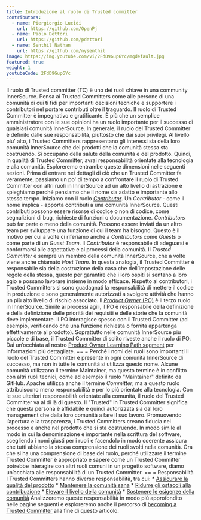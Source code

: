 ```yaml
---
title: Introduzione al ruolo di Trusted committer
contributors:
  - name: Piergiorgio Lucidi
    url: https://github.com/OpenPj
  - name: Paolo Dettori
    url: https://github.com/pdettori
  - name: Senthil Nathan
    url: https://github.com/nysenthil
image: https://img.youtube.com/vi/2FdD9Gup6Yc/mqdefault.jpg
featured: true
weight: 1
youtubeCode: 2FdD9Gup6Yc
---
```

<div class="paragraph">
<p>Il ruolo di Trusted committer (TC) è uno dei ruoli chiave in una community InnerSource.
Pensa ai Trusted Committers come alle persone di una comunità di cui ti fidi per importanti decisioni tecniche e supportere i contributori nel portare contributi oltre il traguardo.
Il ruolo di Trusted Committer è impegnativo e gratificante.
È più che un semplice amministratore con le sue opinioni ha un ruolo importante per il successo di qualsiasi comunità InnerSource.
In generale, il ruolo del Trusted Committer è definito dalle sue responsabilità, piuttosto che dai suoi privilegi.
Al livello piu' alto, i Trusted Committers rappresentano gli interessi sia della loro comunità InnerSource che dei prodotti che la comunità stessa sta costruendo.
Si occupano della salute della comunità e del prodotto.
Quindi, in qualità di Trusted Committer, avrai responsabilità orientate alla tecnologia e alla comunità.
Esploreremo entrambe queste dimensioni nelle seguenti sezioni.
Prima di entrare nei dettagli di ciò che un Trusted Committer fa veramente, passiamo un po' di tempo a confrontare il ruolo di Trusted Committer con altri ruoli in InnerSource ad un alto livello di astrazione e spieghiamo perché pensiamo che il nome sia adatto e importante allo stesso tempo.
Iniziamo con il ruolo <a href="https://innersourcecommons.org/learn/learning-path/contributor"><em>Contributor</em></a>.
Un <em>Contributor</em> - come il nome implica - apporta contributi a una comunità InnerSource.
Questi contributi possono essere risorse di codice o non di codice, come segnalizioni di bug, richieste di funzioni o documentazione.
<em>Contributors</em> può far parte o meno della comunità.
Possono essere inviati da un altro team per sviluppare una funzione di cui il team ha bisogno.
Questo è il motivo per cui a volte ci riferiamo anche a <em>Contributors</em> come <em>Guests</em> o come parte di un <em>Guest Team</em>.
Il <em>Contributor</em> è responsabile di adeguarsi e conformarsi alle aspettative e ai processi della comunità.
Il <em>Trusted Committer</em> è sempre un membro della comunità InnerSource, che a volte viene anche chiamato <em>Host Team</em>. In questa analogia, il Trusted Committer è responsabile sia della costruzione della casa che dell&#8217;impostazione delle regole della stessa, questo per garantire che i loro ospiti si sentano a loro agio e possano lavorare insieme in modo efficace.
Rispetto ai contributori, i Trusted Committers si sono guadagnati la responsabilità di mettere il codice in produzione e sono generalmente autorizzati a svolgere attività che hanno un più alto livello di rischio associato.
Il <a href="https://innersourcecommons.org/learn/learning-path/product-owner"><em>Product Owner</em> (PO)</a> è il terzo ruolo in InnerSource.
Simile ai processi agili, il PO è responsabile della definizione e della definizione delle priorità dei requisiti e delle storie che la comunità deve implementare.
Il PO interagisce spesso con il Trusted Committer (ad esempio, verificando che una funzione richiesta o fornita appartenga effettivamente al prodotto).
Soprattutto nelle comunità InnerSource più piccole e di base, il Trusted Committer di solito riveste anche il ruolo di PO.
Dai un&#8217;occhiata al nostro <a href="https://innersourcecommons.org/learn/learning-path/product-owner">Product Owner Learning Path segment</a> per informazioni più dettagliate.
== = Perché i nomi dei ruoli sono importanti
Il ruolo del Trusted Committer è presente in ogni comunità InnerSource di successo, ma non in tutte le comunità si utilizza questo nome.
Alcune comunità utilizzano il termine Maintainer, ma questo termine è in conflitto con altri ruoli tecnici, come ad esempio il ruolo "Maintainer" definito da GitHub.
Apache utilizza anche il termine <em>Committer</em>, ma a questo ruolo attribuiscono meno responsabilità e per lo più orientate alla tecnologia.
Con le sue ulteriori responsabilità orientate alla comunità, il ruolo del Trusted Committer va al di là di questo.
Il "Trusted" in Trusted Committer significa che questa persona è affidabile e quindi autorizzata sia dal loro management che dalla loro comunità a fare il suo lavoro.
Promuovendo l&#8217;apertura e la trasparenza, i Trusted Committers creano fiducia nel processo e anche nel prodotto che si sta costruendo.
In modo simile al modo in cui la denominazione è importante nella scrittura del software, scegliendo i nomi giusti per i ruoli e facendolo in modo coerente assicura che tutti abbiano la stessa comprensione dei ruoli svolti nella comunità.
Ora che si ha una comprensione di base del ruolo, perché utilizzare il termine Trusted Committer è appropriato e sapere come un Trusted Committer potrebbe interagire con altri ruoli comuni in un progetto software, diamo un&#8217;occhiata alle responsabilità di un Trusted Committer.
== = Responsabilità
I Trusted Committers hanno diverse responsabilità, tra cui:
* <a href="https://innersourcecommons.org/it/learn/learning-path/trusted-committer/02/">Assicurare la qualità del prodotto</a>
* <a href="https://innersourcecommons.org/it/learn/learning-path/trusted-committer/03/">Mantenere la comunità sana</a>
* <a href="https://innersourcecommons.org/learn/learning-path/trusted-committer/05/">Ridurre gli ostacoli alla contribuzione</a>
* <a href="https://innersourcecommons.org/learn/learning-path/trusted-committer/04/">Elevare il livello della comunità</a>
* <a href="https://innersourcecommons.org/learn/learning-path/trusted-committer/06/">Sostenere le esigenze della comunità</a>
Analizzeremo queste responsabilità in modo più approfondito nelle pagine seguenti e esploreremo anche il percorso di <a href="https://innersourcecommons.org/learn/learning-path/trusted-committer/07/">becoming a Trusted Committer</a> alla fine di questo articolo.</p>
</div>
<!--- This file autogenerated from https://github.com/InnerSourceCommons/InnerSourceLearningPath/blob/main/scripts -->